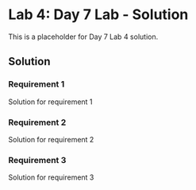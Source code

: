 # Lab 4: Day 7 Lab - Solution

This is a placeholder for Day 7 Lab 4 solution.

## Solution

### Requirement 1
Solution for requirement 1

### Requirement 2
Solution for requirement 2

### Requirement 3
Solution for requirement 3